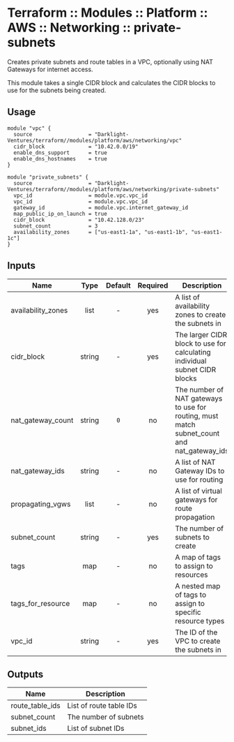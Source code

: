 # Terraform :: Modules :: Platform :: AWS :: Networking :: private-subnets

Creates private subnets and route tables in a VPC, optionally using NAT Gateways for internet access.

This module takes a single CIDR block and calculates the CIDR blocks to use for the subnets being created.

## Usage

```hcl
module "vpc" {
  source                  = "Darklight-Ventures/terraform//modules/platform/aws/networking/vpc"
  cidr_block              = "10.42.0.0/19"
  enable_dns_support      = true
  enable_dns_hostnames    = true
}

module "private_subnets" {
  source                  = "Darklight-Ventures/terraform//modules/platform/aws/networking/private-subnets"
  vpc_id                  = module.vpc.vpc_id
  vpc_id                  = module.vpc.vpc_id
  gateway_id              = module.vpc.internet_gateway_id
  map_public_ip_on_launch = true
  cidr_block              = "10.42.128.0/23"
  subnet_count            = 3
  availability_zones      = ["us-east1-1a", "us-east1-1b", "us-east1-1c"]
}
```

## Inputs

| Name                    | Type   | Default             | Required | Description 
|-------------------------|:------:|:-------------------:|:--------:|-------------
| availability_zones      | list   | -                   | yes      | A list of availability zones to create the subnets in 
| cidr_block              | string | -                   | yes      | The larger CIDR block to use for calculating individual subnet CIDR blocks 
| nat_gateway_count       | string | `0`                 | no       | The number of NAT gateways to use for routing, must match subnet_count and nat_gateway_ids 
| nat_gateway_ids         | string | -                   | no       | A list of NAT Gateway IDs to use for routing 
| propagating_vgws        | list   | -                   | no       | A list of virtual gateways for route propagation 
| subnet_count            | string | -                   | yes      | The number of subnets to create 
| tags                    | map    | -                   | no       | A map of tags to assign to resources 
| tags_for_resource       | map    | -                   | no       | A nested map of tags to assign to specific resource types 
| vpc_id                  | string | -                   | yes      | The ID of the VPC to create the subnets in 

## Outputs

| Name                    | Description
|-------------------------|------------
| route_table_ids         | List of route table IDs
| subnet_count            | The number of subnets
| subnet_ids              | List of subnet IDs
